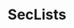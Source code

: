---
title: SecLists
description: The security tester's companion. It's a collection of multiple types of lists used during security assessments, collected in one place. List types include usernames, passwords, URLs, sensitive data patterns, fuzzing payloads, web shells, and many more. 
url: https://github.com/danielmiessler/SecLists
image:
    # url: '/assets/images/cafe.png'
    # alt: 'Cafe'
tags: ['wordlist']
pubDate: 2023-11-13
draft: false
---